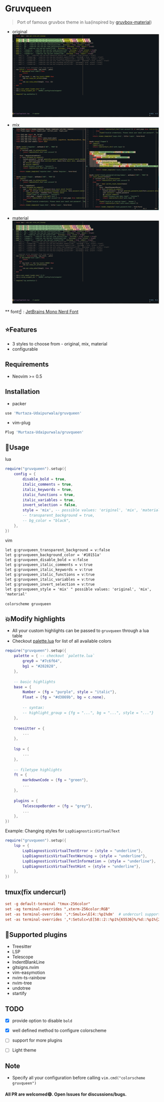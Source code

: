 # Gruvqueen
> Port of famous gruvbox theme in lua(inspired by [gruvbox-material](https://github.com/sainnhe/gruvbox-material))

* original
![original](./assets/original.png)

* mix
![mix](./assets/mix.png)

* material
![material](./assets/material.png)

** font☝️ : [JetBrains Mono Nerd Font](https://www.nerdfonts.com/font-downloads)


## ⭐Features
* 3 styles to choose from - original, mix, material
* configurable


## Requirements
* Neovim >= 0.5


## Installation
* packer
```bash
use 'Murtaza-Udaipurwala/gruvqueen'
```

* vim-plug
```bash
Plug 'Murtaza-Udaipurwala/gruvqueen'
```


## 🚀Usage
lua
```lua
require("gruvqueen").setup({
    config = {
        disable_bold = true,
        italic_comments = true,
        italic_keywords = true,
        italic_functions = true,
        italic_variables = true,
        invert_selection = false,
        style = 'mix', -- possible values: 'original', 'mix', 'material'
        -- transparent_background = true,
        -- bg_color = "black",
    },
})
```


vim
```vim
let g:gruvqueen_transparent_background = v:false
let g:gruvqueen_background_color = '#10151a'
let g:gruvqueen_disable_bold = v:false
let g:gruvqueen_italic_comments = v:true
let g:gruvqueen_italic_keywords = v:true
let g:gruvqueen_italic_functions = v:true
let g:gruvqueen_italic_variables = v:true
let g:gruvqueen_invert_selection = v:true
let g:gruvqueen_style = 'mix' " possible values: 'original', 'mix', 'material'

colorscheme gruvqueen
```

## 💥Modify highlights
* All your custom highlights can be passed to `gruvqueen` through a lua table
* Checkout [palette.lua](lua/gruvqueen/palette.lua) for list of all available colors

```lua
require("gruvqueen").setup({
    palette = { -- checkout `palette.lua`
        grey0 = "#7c6f64",
        bg1 = "#282828",
    },

    -- basic highlights
    base = {
        Number = {fg = "purple", style = "italic"},
        Float = {fg = "#d3869b", bg = c.none},

        -- syntax:
        -- highlight_group = {fg = "...", bg = "...", style = "..."}
    },

    treesitter = {
        ...
    },

    lsp = {
        ...
    },

    -- filetype highlights
    ft = {
        markdownCode = {fg = "green"},
        ...
    },

    plugins = {
        TelescopeBorder = {fg = "grey"},
        ...
    },
})
```

Example: Changing styles for `LspDiagnosticsVirtualText`
```lua
require("gruvqueen").setup({
    lsp = {
        LspDiagnosticsVirtualTextError = {style = "underline"},
        LspDiagnosticsVirtualTextWarning = {style = "underline"},
        LspDiagnosticsVirtualTextInformation = {style = "underline"},
        LspDiagnosticsVirtualTextHint = {style = "underline"},
    },
})
```

## tmux(fix undercurl)
```tmux.conf
set -g default-terminal "tmux-256color"
set -ag terminal-overrides ",xterm-256color:RGB"
set -as terminal-overrides ',*:Smulx=\E[4::%p1%dm'  # undercurl support
set -as terminal-overrides ',*:Setulc=\E[58::2::%p1%{65536}%/%d::%p1%{256}%/%{255}%&%d::%p1%{255}%&%d%;m'  # underscore colours - needs tmux-3.0
```


## 🤩Supported plugins
* Treesitter
* LSP
* Telescope
* IndentBlankLine
* gitsigns.nvim
* vim-easymotion
* nvim-ts-rainbow
* nvim-tree
* undotree
* startify


## TODO
* [x] provide option to disable `bold`
* [x] well defined method to configure colorscheme
* [ ] support for more plugins
* [ ] Light theme


## Note
* Specify all your configuration before calling `vim.cmd("colorscheme gruvqueen")`


#### All PR are welcomed😄. Open Issues for discussions/bugs.
